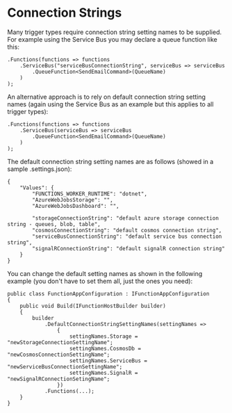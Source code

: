 # Connection Strings

Many trigger types require connection string setting names to be supplied. For example using the Service Bus you may declare a queue function like this:

    .Functions(functions => functions
        .ServiceBus("serviceBusConnectionString", serviceBus => serviceBus
            .QueueFunction<SendEmailCommand>(QueueName)
        )
    );

An alternative approach is to rely on default connection string setting names (again using the Service Bus as an example but this applies to all trigger types):

    .Functions(functions => functions
        .ServiceBus(serviceBus => serviceBus
            .QueueFunction<SendEmailCommand>(QueueName)
        )
    );

The default connection string setting names are as follows (showed in a sample .settings.json):

    {
        "Values": {
            "FUNCTIONS_WORKER_RUNTIME": "dotnet",
            "AzureWebJobsStorage": "",
            "AzureWebJobsDashboard": "",

            "storageConnectionString": "default azure storage connection string - queues, blob, table",
            "cosmosConnectionString": "default cosmos connection string",
            "serviceBusConnectionString": "default service bus connection string",
            "signalRConnectionString": "default signalR connection string"
        }
    }

You can change the default setting names as shown in the following example (you don't have to set them all, just the ones you need):

    public class FunctionAppConfiguration : IFunctionAppConfiguration
    {
        public void Build(IFunctionHostBuilder builder)
        {
            builder
                .DefaultConnectionStringSettingNames(settingNames =>
                    {
                        settingNames.Storage = "newStorageConnectionSettingName";
                        settingNames.CosmosDb = "newCosmosConnectionSettingName";
                        settingNames.ServiceBus = "newServiceBusConnectionSettingName";
                        settingNames.SignalR = "newSignalRConnectionSetingName";
                    })
                .Functions(...);
        }
    }
